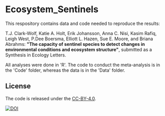 # Ecosystem_Sentinels

This respository contains data and code needed to reproduce the results:

T.J. Clark-Wolf, Katie A. Holt, Erik Johansson, Anna C. Nisi, Kasim Rafiq, Leigh West, P.Dee Boersma, Elliott L. Hazen, Sue E. Moore, and Briana Abrahms: **"The capacity of sentinel species to detect changes in environmental conditions and ecosystem structure"**, submitted as a Synthesis in Ecology Letters.

All analyses were done in 'R'. The code to conduct the meta-analysis is in the 'Code' folder, whereas the data is in the 'Data' folder.

## License

The code is released under the [CC-BY-4.0](https://opensource.org/licenses/mit-license.php).

[![DOI](https://zenodo.org/badge/660702095.svg)](https://zenodo.org/badge/latestdoi/660702095)
